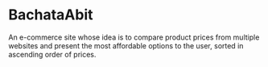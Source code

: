 # BachataAbit
An e-commerce site whose idea is to compare product prices from multiple websites and present the most affordable options to the user, sorted in ascending order of prices.
